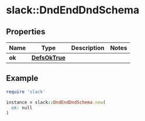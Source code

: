 # slack::DndEndDndSchema

## Properties

| Name | Type | Description | Notes |
| ---- | ---- | ----------- | ----- |
| **ok** | [**DefsOkTrue**](DefsOkTrue.md) |  |  |

## Example

```ruby
require 'slack'

instance = slack::DndEndDndSchema.new(
  ok: null
)
```

